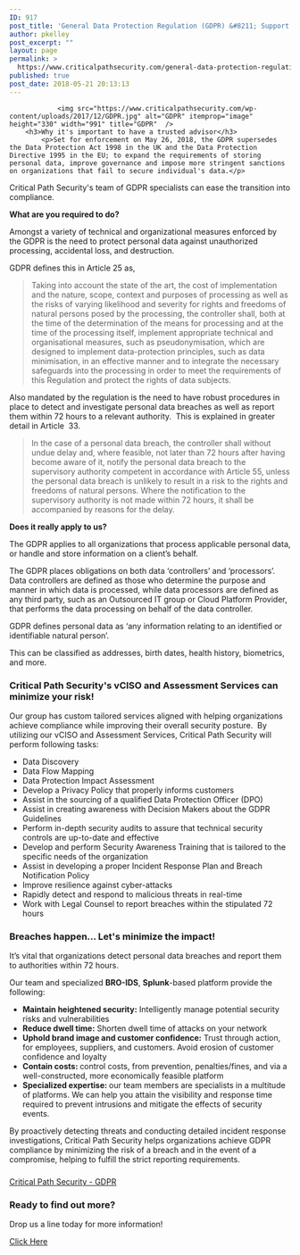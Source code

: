 ```yaml
---
ID: 917
post_title: 'General Data Protection Regulation (GDPR) &#8211; Support Services'
author: pkelley
post_excerpt: ""
layout: page
permalink: >
  https://www.criticalpathsecurity.com/general-data-protection-regulation-gdpr-support-services/
published: true
post_date: 2018-05-21 20:13:13
---
```

<!-- wp:fl-builder/layout -->
				<img src="https://www.criticalpathsecurity.com/wp-content/uploads/2017/12/GDPR.jpg" alt="GDPR" itemprop="image" height="330" width="991" title="GDPR"  />
		<h3>Why it's important to have a trusted advisor</h3>		
			<p>Set for enforcement on May 26, 2018, the GDPR supersedes the Data Protection Act 1998 in the UK and the Data Protection Directive 1995 in the EU; to expand the requirements of storing personal data, improve governance and impose more stringent sanctions on organizations that fail to secure individual's data.</p>
<p>Critical Path Security's team of GDPR specialists can ease the transition into compliance.</p>
	<p><strong>What are you required to do?</strong></p>
<p>Amongst a variety of technical and organizational measures enforced by the GDPR is the need to protect personal data against unauthorized processing, accidental loss, and destruction.</p>
<p>GDPR defines this in Article 25 as,</p>
<blockquote><p>Taking into account the state of the art, the cost of implementation and the nature, scope, context and purposes of processing as well as the risks of varying likelihood and severity for rights and freedoms of natural persons posed by the processing, the controller shall, both at the time of the determination of the means for processing and at the time of the processing itself, implement appropriate technical and organisational measures, such as pseudonymisation, which are designed to implement data-protection principles, such as data minimisation, in an effective manner and to integrate the necessary safeguards into the processing in order to meet the requirements of this Regulation and protect the rights of data subjects.</p></blockquote>
<p>Also mandated by the regulation is the need to have robust procedures in place to detect and investigate personal data breaches as well as report them within 72 hours to a relevant authority.  This is explained in greater detail in Article  33.</p>
<blockquote><p>In the case of a personal data breach, the controller shall without undue delay and, where feasible, not later than 72 hours after having become aware of it, notify the personal data breach to the supervisory authority competent in accordance with Article 55, unless the personal data breach is unlikely to result in a risk to the rights and freedoms of natural persons. Where the notification to the supervisory authority is not made within 72 hours, it shall be accompanied by reasons for the delay.</p></blockquote>
	<p><strong>Does it really apply to us?</strong></p>
<p>The GDPR applies to all organizations that process applicable personal data, or handle and store information on a client’s behalf.</p>
<p>The GDPR places obligations on both data ‘controllers’ and ‘processors’. Data controllers are defined as those who determine the purpose and manner in which data is processed, while data processors are defined as any third party, such as an Outsourced IT group or Cloud Platform Provider, that performs the data processing on behalf of the data controller.</p>
<p>GDPR defines personal data as ‘any information relating to an identified or identifiable natural person’.</p>
<p>This can be classified as addresses, birth dates, health history, biometrics, and more.</p>
		<h3>Critical Path Security's vCISO and Assessment Services can minimize your risk!</h3>		
			<p>Our group has custom tailored services aligned with helping organizations achieve compliance while improving their overall security posture.  By utilizing our vCISO and Assessment Services, Critical Path Security will perform following tasks:</p>
<ul>
<li>Data Discovery</li>
<li>Data Flow Mapping</li>
<li>Data Protection Impact Assessment</li>
<li>Develop a Privacy Policy that properly informs customers</li>
<li>Assist in the sourcing of a qualified Data Protection Officer (DPO)</li>
<li>Assist in creating awareness with Decision Makers about the GDPR Guidelines</li>
<li>Perform in-depth security audits to assure that technical security controls are up-to-date and effective</li>
<li>Develop and perform Security Awareness Training that is tailored to the specific needs of the organization</li>
<li>Assist in developing a proper Incident Response Plan and Breach Notification Policy</li>
<li>Improve resilience against cyber-attacks</li>
<li>Rapidly detect and respond to malicious threats in real-time</li>
<li>Work with Legal Counsel to report breaches within the stipulated 72 hours</li>
</ul>
		<h3>Breaches happen... Let's minimize the impact!</h3>		
			<p>It’s vital that organizations detect personal data breaches and report them to authorities within 72 hours.</p>
<p>Our team and specialized <strong>BRO-IDS</strong>, <strong>Splunk</strong>-based platform provide the following:</p>
<ul>
<li><b>Maintain heightened security</b><b>:</b> Intelligently manage potential security risks and vulnerabilities</li>
<li><b>Reduce dwell time</b><b>:</b> Shorten dwell time of attacks on your network</li>
<li><b>Uphold brand image and customer confidence:</b> Trust through action, for employees, suppliers, and customers. Avoid erosion of customer confidence and loyalty</li>
<li><b>Contain costs: </b>control costs, from prevention, penalties/fines, and via a well-constructed, more economically feasible platform</li>
<li><b>Specialized expertise: </b>our team members are specialists in a multitude of platforms. We can help you attain the visibility and response time required to prevent intrusions and mitigate the effects of security events.</li>
</ul>
<p>By proactively detecting threats and conducting detailed incident response investigations, Critical Path Security helps organizations achieve GDPR compliance by minimizing the risk of a breach and in the event of a compromise, helping to fulfill the strict reporting requirements.</p>
		<h3><a href="https://www.criticalpathsecurity.com/wp-content/uploads/2018/05/Critical-Path-Security-GDPR.pptx.pdf" target="_blank"></a></h3>		
			<a href="https://www.criticalpathsecurity.com/wp-content/uploads/2018/05/Critical-Path-Security-GDPR.pptx.pdf" target="_blank" role="button" rel="noopener" >
						Critical Path Security - GDPR
					</a>
		<h3>Ready to find out more?</h3>
		<p>Drop us a line today for more information!</p>
			<a href="https://www.criticalpathsecurity.com/contact/" target="_self" role="button">
						Click Here
					</a>
<!-- /wp:fl-builder/layout -->